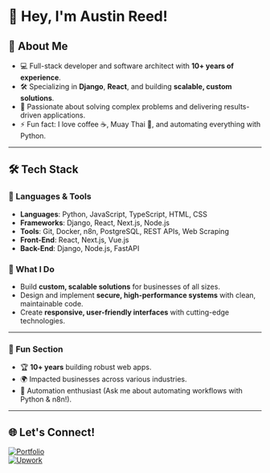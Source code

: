 # 👋 Hey, I'm Austin Reed!

## 🚀 About Me
- 💻 Full-stack developer and software architect with **10+ years of experience**.
- 🛠️ Specializing in **Django**, **React**, and building **scalable, custom solutions**.
- 🌟 Passionate about solving complex problems and delivering results-driven applications.
- ⚡ Fun fact: I love coffee ☕, Muay Thai 🥊, and automating everything with Python.

---

## 🛠️ Tech Stack
### 🔧 Languages & Tools
- **Languages**: Python, JavaScript, TypeScript, HTML, CSS
- **Frameworks**: Django, React, Next.js, Node.js
- **Tools**: Git, Docker, n8n, PostgreSQL, REST APIs, Web Scraping
- **Front-End**: React, Next.js, Vue.js
- **Back-End**: Django, Node.js, FastAPI

### 🚀 What I Do
- Build **custom, scalable solutions** for businesses of all sizes.
- Design and implement **secure, high-performance systems** with clean, maintainable code.
- Create **responsive, user-friendly interfaces** with cutting-edge technologies.

---

### 🌟 Fun Section
- 🏆 **10+ years** building robust web apps.
- 🌍 Impacted businesses across various industries.
- 🤖 Automation enthusiast (Ask me about automating workflows with Python & n8n!).

---
## 🌐 Let's Connect!
[![Portfolio](https://img.shields.io/badge/Portfolio-%23121212.svg?style=for-the-badge&logo=github)](https://austin-reed.com)  
[![Upwork](https://img.shields.io/badge/Upwork-%2336C98C.svg?style=for-the-badge&logo=upwork)](https://www.upwork.com/freelancers/~0112329b9885b8f1e1)
